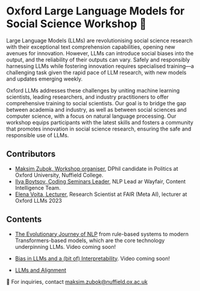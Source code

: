 # Oxford Large Language Models for Social Science Workshop 🚀

Large Language Models (LLMs) are revolutionising social science research with their exceptional text comprehension capabilities, opening new avenues for innovation. However, LLMs can introduce social biases into the output, and the reliability of their outputs can vary. Safely and responsibly harnessing LLMs while fostering innovation requires specialised training—a challenging task given the rapid pace of LLM research, with new models and updates emerging weekly.

Oxford LLMs addresses these challenges by uniting machine learning scientists, leading researchers, and industry practitioners to offer comprehensive training to social scientists. Our goal is to bridge the gap between academia and industry, as well as between social sciences and computer science, with a focus on natural language processing. Our workshop equips participants with the latest skills and fosters a community that promotes innovation in social science research, ensuring the safe and responsible use of LLMs.

## Contributors
- [Maksim Zubok, Workshop organiser](https://www.linkedin.com/in/maksim-zubok-160572232/), DPhil candidate in Politics at Oxford University, Nuffield College.
- [Ilya Boytsov, Coding Seminars Leader](https://www.linkedin.com/in/ieboytsov/), NLP Lead ar Wayfair, Content Intelligence Team.
- [Elena Voita, Lecturer](https://www.linkedin.com/in/elena-voita/), Research Scientist at FAIR (Meta AI), lecturer at Oxford LLMs 2023

## Contents 
- [The Evolutionary Journey of NLP](https://github.com/antndlcrx/oxford-llms-workshop/blob/main/materials/lectures/day_1/The%20Evolutionary%20Journey%20in%20NLP.pdf) from rule-based systems to modern Transformers-based models, which are the core technology underpinning LLMs. Video coming soon! 

- [Bias in LLMs and a (bit of) Interpretability](https://github.com/antndlcrx/oxford-llms-workshop/blob/main/materials/lectures/day_2/Bias%20in%20LLMs%20and%20interpretability.pdf). Video coming soon!

- [LLMs and Alignment](https://github.com/antndlcrx/oxford-llms-workshop/blob/main/materials/lectures/day_3/Prompt%20engineering%2C%20RHLF%2C%20ChatGPT.pdf)

📧 For inquiries, contact [maksim.zubok@nuffield.ox.ac.uk](mailto:maksim.zubok@nuffield.ox.ac.uk)
